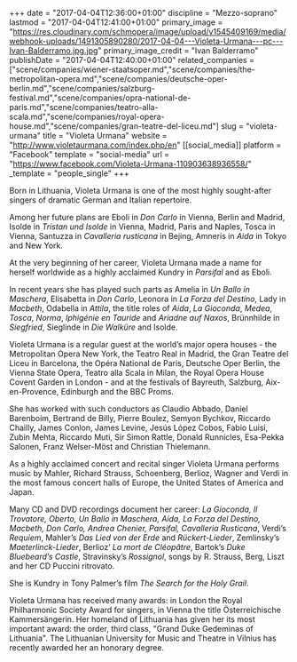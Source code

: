 +++
date = "2017-04-04T12:36:00+01:00"
discipline = "Mezzo-soprano"
lastmod = "2017-04-04T12:41:00+01:00"
primary_image = "https://res.cloudinary.com/schmopera/image/upload/v1545409169/media/webhook-uploads/1491305890280/2017-04-04---Violeta-Urmana---pc---Ivan-Balderramo.jpg.jpg"
primary_image_credit = "Ivan Balderramo"
publishDate = "2017-04-04T12:40:00+01:00"
related_companies = ["scene/companies/wiener-staatsoper.md","scene/companies/the-metropolitan-opera.md","scene/companies/deutsche-oper-berlin.md","scene/companies/salzburg-festival.md","scene/companies/opra-national-de-paris.md","scene/companies/teatro-alla-scala.md","scene/companies/royal-opera-house.md","scene/companies/gran-teatre-del-liceu.md"]
slug = "violeta-urmana"
title = "Violeta Urmana"
website = "http://www.violetaurmana.com/index.php/en"
[[social_media]]
platform = "Facebook"
template = "social-media"
url = "https://www.facebook.com/Violeta-Urmana-110903638936558/"
_template = "people_single"
+++

Born in Lithuania, Violeta Urmana is one of the most highly sought-after singers of dramatic German and Italian repertoire.

Among her future plans are Eboli in *Don Carlo* in Vienna, Berlin and Madrid, Isolde in *Tristan und Isolde* in Vienna, Madrid, Paris and Naples, Tosca in Vienna, Santuzza in *Cavalleria rusticana* in Bejing, Amneris in *Aida* in Tokyo and New York.

At the very beginning of her career, Violeta Urmana made a name for herself worldwide as a highly acclaimed Kundry in *Parsifal* and as Eboli.

In recent years she has played such parts as Amelia in *Un Ballo in Maschera*, Elisabetta in *Don Carlo*, Leonora in *La Forza del Destino*, Lady in *Macbeth*, Odabella in *Attila*, the title roles of *Aida*, *La Gioconda*, *Medea*, *Tosca*, *Norma*, *Iphigénie en Tauride* and *Ariadne auf Naxos*, Brünnhilde in *Siegfried*, Sieglinde in *Die Walküre* and Isolde.

Violeta Urmana is a regular guest at the world’s major opera houses - the Metropolitan Opera New York, the Teatro Real in Madrid, the Gran Teatre del Liceu in Barcelona, the Opéra National de Paris, Deutsche Oper Berlin, the Vienna State Opera, Teatro alla Scala in Milan, the Royal Opera House Covent Garden in London - and at the festivals of Bayreuth, Salzburg, Aix-en-Provence, Edinburgh and the BBC Proms. 

She has worked with such conductors as Claudio Abbado, Daniel Barenboim, Bertrand de Billy, Pierre Boulez, Semyon Bychkov, Riccardo Chailly, James Conlon, James Levine, Jesús López Cobos, Fabio Luisi, Zubin Mehta, Riccardo Muti, Sir Simon Rattle, Donald Runnicles, Esa-Pekka Salonen, Franz Welser-Möst and Christian Thielemann.

As a highly acclaimed concert and recital singer Violeta Urmana performs music by Mahler, Richard Strauss, Schoenberg, Berlioz, Wagner and Verdi in the most famous concert halls of Europe, the United States of America and Japan.

Many CD and DVD recordings document her career: *La Gioconda, Il Trovatore, Oberto, Un Ballo in Maschera, Aida, La Forza del Destino, Macbeth, Don Carlo, Andrea Chenier, Parsifal, Cavalleria Rusticana*, Verdi’s *Requiem*, Mahler’s *Das Lied von der Erde* and *Rückert-Lieder*, Zemlinsky’s *Maeterlinck-Lieder*, Berlioz’ *La mort de Cléopâtre*, Bartok’s *Duke Bluebeard’s Castle*, Stravinsky’s *Rossignol*, songs by R. Strauss, Berg, Liszt and her CD Puccini ritrovato. 

She is Kundry in Tony Palmer’s film *The Search for the Holy Grail*.

Violeta Urmana has received many awards: in London the Royal Philharmonic Society Award for singers, in Vienna the title Österreichische Kammersängerin. Her homeland of Lithuania has given her its most important award: the order, third class, "Grand Duke Gedeminas of Lithuania". The Lithuanian University for Music and Theatre in Vilnius has recently awarded her an honorary degree.
